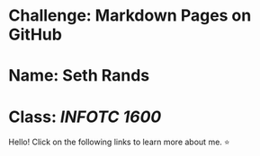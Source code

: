 # Challenge: **Markdown Pages on GitHub**
# Name: Seth Rands
# Class: _INFOTC 1600_

Hello! Click on the following links to learn more about me. :star:

